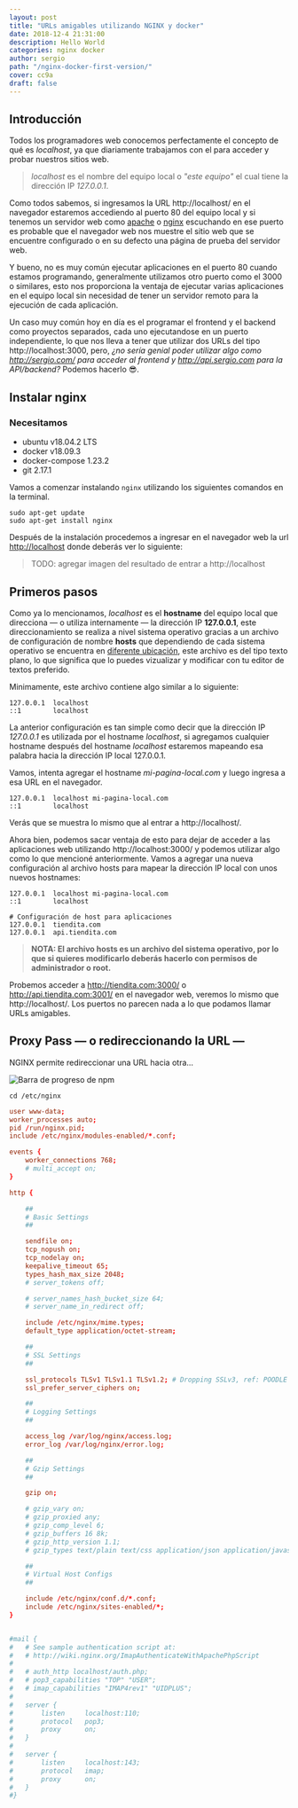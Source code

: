 ```yaml
---
layout: post
title: "URLs amigables utilizando NGINX y docker"
date: 2018-12-4 21:31:00
description: Hello World
categories: nginx docker 
author: sergio
path: "/nginx-docker-first-version/"
cover: cc9a
draft: false
---
```


## Introducción

Todos los programadores web conocemos perfectamente el concepto de qué es *localhost*, ya que diariamente trabajamos con el para acceder y probar nuestros sitios web.

> *localhost* es el nombre del equipo local o _"este equipo"_ el cual tiene la dirección IP _127.0.0.1_.

Como todos sabemos, si ingresamos la URL http://localhost/ en el navegador estaremos accediendo al puerto 80 del equipo local y si tenemos un servidor web como [apache][apache] o [nginx][nginx] escuchando en ese puerto es probable que el navegador web nos muestre el sitio web que se encuentre configurado o en su defecto una página de prueba del servidor web.

Y bueno, no es muy común ejecutar aplicaciones en el puerto 80 cuando estamos programando, generalmente utilizamos otro puerto como el 3000 o similares, esto nos proporciona la ventaja de ejecutar varias aplicaciones en el equipo local sin necesidad de tener un servidor remoto para la ejecución de cada aplicación.

Un caso muy común hoy en día es el programar el frontend y el backend como proyectos separados, cada uno ejecutandose en un puerto independiente, lo que nos lleva a tener que utilizar dos URLs del tipo http://localhost:3000, pero, _¿no sería genial poder utilizar algo como http://sergio.com/ para acceder al frontend y http://api.sergio.com para la API/backend?_ Podemos hacerlo 😎.

## Instalar nginx

### Necesitamos

- ubuntu v18.04.2 LTS
- docker v18.09.3
- docker-compose 1.23.2
- git 2.17.1


Vamos a comenzar instalando `nginx` utilizando los siguientes comandos en la terminal.

```shell
sudo apt-get update
sudo apt-get install nginx
```

Después de la instalación procedemos a ingresar en el navegador web la url [http://localhost](http://localhost) donde deberás ver lo siguiente:

> TODO: agregar imagen del resultado de entrar a http://localhost



## Primeros pasos

Como ya lo mencionamos, _localhost_ es el **hostname** del equipo local que direcciona — o utiliza internamente — la dirección IP __127.0.0.1__, este direccionamiento se realiza a nivel sistema operativo gracias a un archivo de configuración de nombre **hosts** que dependiendo de cada sistema operativo se encuentra en [diferente ubicación][host-file-location], este archivo es del tipo texto plano, lo que significa que lo puedes vizualizar y modificar con tu editor de textos preferido.

Minimamente, este archivo contiene algo similar a lo siguiente:

```hosts
127.0.0.1  localhost
::1        localhost
```

La anterior configuración es tan simple como decir que la dirección IP _127.0.0.1_ es utilizada por el hostname _localhost_, si agregamos cualquier hostname después del hostname _localhost_ estaremos mapeando esa palabra hacia la dirección IP local 127.0.0.1.

Vamos, intenta agregar el hostname _mi-pagina-local.com_ y luego ingresa a esa URL en el navegador.

```hosts
127.0.0.1  localhost mi-pagina-local.com
::1        localhost
```

Verás que se muestra lo mismo que al entrar a http://localhost/.

Ahora bien, podemos sacar ventaja de esto para dejar de acceder a las aplicaciones web utilizando http://localhost:3000/ y podemos utilizar algo como lo que mencioné anteriormente. Vamos a agregar una nueva configuración al archivo hosts para mapear la dirección IP local con unos nuevos hostnames:

```hosts
127.0.0.1  localhost mi-pagina-local.com
::1        localhost

# Configuración de host para aplicaciones
127.0.0.1  tiendita.com
127.0.0.1  api.tiendita.com
```

> **NOTA: El archivo hosts es un archivo del sistema operativo, por lo que si quieres modificarlo deberás hacerlo con permisos de administrador o root.**

Probemos acceder a http://tiendita.com:3000/ o http://api.tiendita.com:3001/ en el navegador web, veremos lo mismo que http://localhost/. Los puertos no parecen nada a lo que podamos llamar URLs amigables.


## Proxy Pass — o redireccionando la URL —

NGINX permite redireccionar una URL hacia otra...


![Barra de progreso de npm](./nginx-success.png)

```shell
cd /etc/nginx
```

```conf
user www-data;
worker_processes auto;
pid /run/nginx.pid;
include /etc/nginx/modules-enabled/*.conf;

events {
	worker_connections 768;
	# multi_accept on;
}

http {

	##
	# Basic Settings
	##

	sendfile on;
	tcp_nopush on;
	tcp_nodelay on;
	keepalive_timeout 65;
	types_hash_max_size 2048;
	# server_tokens off;

	# server_names_hash_bucket_size 64;
	# server_name_in_redirect off;

	include /etc/nginx/mime.types;
	default_type application/octet-stream;

	##
	# SSL Settings
	##

	ssl_protocols TLSv1 TLSv1.1 TLSv1.2; # Dropping SSLv3, ref: POODLE
	ssl_prefer_server_ciphers on;

	##
	# Logging Settings
	##

	access_log /var/log/nginx/access.log;
	error_log /var/log/nginx/error.log;

	##
	# Gzip Settings
	##

	gzip on;

	# gzip_vary on;
	# gzip_proxied any;
	# gzip_comp_level 6;
	# gzip_buffers 16 8k;
	# gzip_http_version 1.1;
	# gzip_types text/plain text/css application/json application/javascript text/xml application/xml application/xml+rss text/javascript;

	##
	# Virtual Host Configs
	##

	include /etc/nginx/conf.d/*.conf;
	include /etc/nginx/sites-enabled/*;
}


#mail {
#	# See sample authentication script at:
#	# http://wiki.nginx.org/ImapAuthenticateWithApachePhpScript
# 
#	# auth_http localhost/auth.php;
#	# pop3_capabilities "TOP" "USER";
#	# imap_capabilities "IMAP4rev1" "UIDPLUS";
# 
#	server {
#		listen     localhost:110;
#		protocol   pop3;
#		proxy      on;
#	}
# 
#	server {
#		listen     localhost:143;
#		protocol   imap;
#		proxy      on;
#	}
#}
```

[apache]: https://httpd.apache.org/
[nginx]: https://nginx.org/
[host-file-location]: https://en.wikipedia.org/wiki/Hosts_(file)#Location_in_the_file_system
